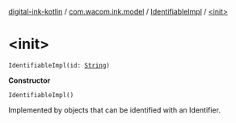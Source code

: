 [digital-ink-kotlin](../../index.md) / [com.wacom.ink.model](../index.md) / [IdentifiableImpl](index.md) / [&lt;init&gt;](./-init-.md)

# &lt;init&gt;

`IdentifiableImpl(id: `[`String`](https://kotlinlang.org/api/latest/jvm/stdlib/kotlin/-string/index.html)`)`

**Constructor**

`IdentifiableImpl()`

Implemented by objects that can be identified with an Identifier.

